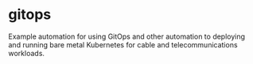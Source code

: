 # gitops
Example automation for using GitOps and other automation to deploying and running bare metal Kubernetes for cable and telecommunications workloads.
